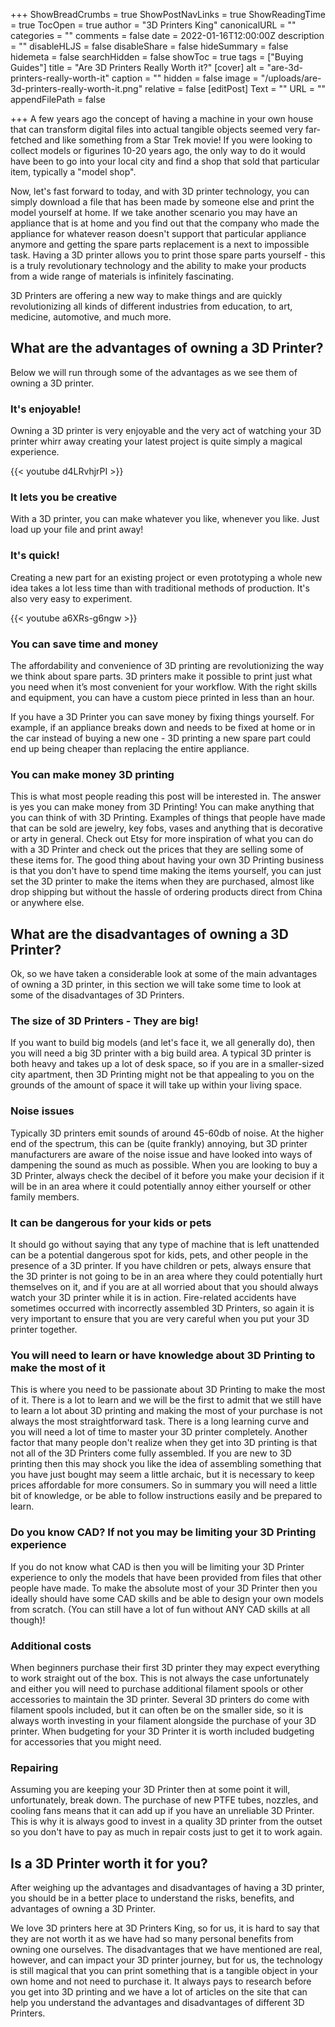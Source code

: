 +++
ShowBreadCrumbs = true
ShowPostNavLinks = true
ShowReadingTime = true
TocOpen = true
author = "3D Printers King"
canonicalURL = ""
categories = ""
comments = false
date = 2022-01-16T12:00:00Z
description = ""
disableHLJS = false
disableShare = false
hideSummary = false
hidemeta = false
searchHidden = false
showToc = true
tags = ["Buying Guides"]
title = "Are 3D Printers Really Worth it?"
[cover]
alt = "are-3d-printers-really-worth-it"
caption = ""
hidden = false
image = "/uploads/are-3d-printers-really-worth-it.png"
relative = false
[editPost]
Text = ""
URL = ""
appendFilePath = false

+++
A few years ago the concept of having a machine in your own house that can transform digital files into actual tangible objects seemed very far-fetched and like something from a Star Trek movie! If you were looking to collect models or figurines 10-20 years ago, the only way to do it would have been to go into your local city and find a shop that sold that particular item, typically a "model shop".

Now, let's fast forward to today, and with 3D printer technology, you can simply download a file that has been made by someone else and print the model yourself at home. If we take another scenario you may have an appliance that is at home and you find out that the company who made the appliance for whatever reason doesn't support that particular appliance anymore and getting the spare parts replacement is a next to impossible task. Having a 3D printer allows you to print those spare parts yourself - this is a truly revolutionary technology and the ability to make your products from a wide range of materials is infinitely fascinating.

3D Printers are offering a new way to make things and are quickly revolutionizing all kinds of different industries from education, to art, medicine, automotive, and much more.

## What are the advantages of owning a 3D Printer?

Below we will run through some of the advantages as we see them of owning a 3D printer.

### It's enjoyable!

Owning a 3D printer is very enjoyable and the very act of watching your 3D printer whirr away creating your latest project is quite simply a magical experience.

{{< youtube d4LRvhjrPI >}}

### It lets you be creative

With a 3D printer, you can make whatever you like, whenever you like. Just load up your file and print away!

### It's quick!

Creating a new part for an existing project or even prototyping a whole new idea takes a lot less time than with traditional methods of production. It's also very easy to experiment.

{{< youtube a6XRs-g6ngw >}}

### You can save time and money

The affordability and convenience of 3D printing are revolutionizing the way we think about spare parts. 3D printers make it possible to print just what you need when it’s most convenient for your workflow. With the right skills and equipment, you can have a custom piece printed in less than an hour.

If you have a 3D Printer you can save money by fixing things yourself. For example, if an appliance breaks down and needs to be fixed at home or in the car instead of buying a new one - 3D printing a new spare part could end up being cheaper than replacing the entire appliance.

### You can make money 3D printing

This is what most people reading this post will be interested in. The answer is yes you can make money from 3D Printing! You can make anything that you can think of with 3D Printing. Examples of things that people have made that can be sold are jewelry, key fobs, vases and anything that is decorative or arty in general. Check out Etsy for more inspiration of what you can do with a 3D Printer and check out the prices that they are selling some of these items for. The good thing about having your own 3D Printing business is that you don't have to spend time making the items yourself, you can just set the 3D printer to make the items when they are purchased, almost like drop shipping but without the hassle of ordering products direct from China or anywhere else.

## What are the disadvantages of owning a 3D Printer?

Ok, so we have taken a considerable look at some of the main advantages of owning a 3D printer, in this section we will take some time to look at some of the disadvantages of 3D Printers.

### The size of 3D Printers - They are big!

If you want to build big models (and let's face it, we all generally do), then you will need a big 3D printer with a big build area. A typical 3D printer is both heavy and takes up a lot of desk space, so if you are in a smaller-sized city apartment, then 3D Printing might not be that appealing to you on the grounds of the amount of space it will take up within your living space.

### Noise issues

Typically 3D printers emit sounds of around 45-60db of noise. At the higher end of the spectrum, this can be (quite frankly) annoying, but 3D printer manufacturers are aware of the noise issue and have looked into ways of dampening the sound as much as possible. When you are looking to buy a 3D Printer, always check the decibel of it before you make your decision if it will be in an area where it could potentially annoy either yourself or other family members.

### It can be dangerous for your kids or pets

It should go without saying that any type of machine that is left unattended can be a potential dangerous spot for kids, pets, and other people in the presence of a 3D printer. If you have children or pets, always ensure that the 3D printer is not going to be in an area where they could potentially hurt themselves on it, and if you are at all worried about that you should always watch your 3D printer while it is in action. Fire-related accidents have sometimes occurred with incorrectly assembled 3D Printers, so again it is very important to ensure that you are very careful when you put your 3D printer together.

### You will need to learn or have knowledge about 3D Printing to make the most of it

This is where you need to be passionate about 3D Printing to make the most of it. There is a lot to learn and we will be the first to admit that we still have to learn a lot about 3D printing and making the most of your purchase is not always the most straightforward task. There is a long learning curve and you will need a lot of time to master your 3D printer completely. Another factor that many people don't realize when they get into 3D printing is that not all of the 3D Printers come fully assembled. If you are new to 3D printing then this may shock you like the idea of assembling something that you have just bought may seem a little archaic, but it is necessary to keep prices affordable for more consumers. So in summary you will need a little bit of knowledge, or be able to follow instructions easily and be prepared to learn.

### Do you know CAD? If not you may be limiting your 3D Printing experience

If you do not know what CAD is then you will be limiting your 3D Printer experience to only the models that have been provided from files that other people have made. To make the absolute most of your 3D Printer then you ideally should have some CAD skills and be able to design your own models from scratch. (You can still have a lot of fun without ANY CAD skills at all though)!

### Additional costs

When beginners purchase their first 3D printer they may expect everything to work straight out of the box. This is not always the case unfortunately and either you will need to purchase additional filament spools or other accessories to maintain the 3D printer. Several 3D printers do come with filament spools included, but it can often be on the smaller side, so it is always worth investing in your filament alongside the purchase of your 3D printer. When budgeting for your 3D Printer it is worth included budgeting for accessories that you might need.

### Repairing

Assuming you are keeping your 3D Printer then at some point it will, unfortunately, break down. The purchase of new PTFE tubes, nozzles, and cooling fans means that it can add up if you have an unreliable 3D Printer. This is why it is always good to invest in a quality 3D printer from the outset so you don't have to pay as much in repair costs just to get it to work again.

## Is a 3D Printer worth it for you?

After weighing up the advantages and disadvantages of having a 3D printer, you should be in a better place to understand the risks, benefits, and advantages of owning a 3D Printer.

We love 3D printers here at 3D Printers King, so for us, it is hard to say that they are not worth it as we have had so many personal benefits from owning one ourselves. The disadvantages that we have mentioned are real, however, and can impact your 3D printer journey, but for us, the technology is still magical that you can print something that is a tangible object in your own home and not need to purchase it. It always pays to research before you get into 3D printing and we have a lot of articles on the site that can help you understand the advantages and disadvantages of different 3D Printers.